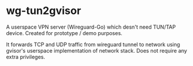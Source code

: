 # wg-tun2gvisor
A userspace VPN server (Wireguard-Go) which desn't need TUN/TAP device. Created for prototype / demo purposes.

It forwards TCP and UDP traffic from wireguard tunnel to network using gvisor's userspace implementation of network stack.
Does not require any extra privileges.
